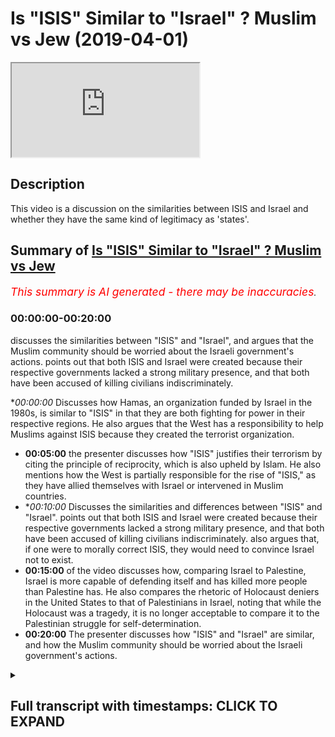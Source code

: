 # Is "ISIS" Similar to "Israel" ? Muslim vs Jew (2019-04-01)

<iframe loading='lazy' allow='autoplay' src='https://www.youtube.com/embed/0vS-UiPFD7Q'></iframe>

## Description

This video is a discussion on the similarities between ISIS and Israel and whether they have the same kind of legitimacy as 'states'.

## Summary of [Is "ISIS" Similar to "Israel" ? Muslim vs Jew](https://www.youtube.com/watch?v=0vS-UiPFD7Q)


*<span style="color:red; font-size:125%">This summary is AI generated - there may be inaccuracies</span>. [](/)*

### <a onclick="modifyYTiframeseektime('0')">00:00:00-00:20:00</a>

 discusses the similarities between "ISIS" and "Israel", and argues that the Muslim community should be worried about the Israeli government's actions. points out that both ISIS and Israel were created because their respective governments lacked a strong military presence, and that both have been accused of killing civilians indiscriminately.

**<a onclick="modifyYTiframeseektime('0')">00:00:00</a>* Discusses how Hamas, an organization funded by Israel in the 1980s, is similar to "ISIS" in that they are both fighting for power in their respective regions. He also argues that the West has a responsibility to help Muslims against ISIS because they created the terrorist organization.
* **<a onclick="modifyYTiframeseektime('300')">00:05:00</a>**  the presenter discusses how "ISIS" justifies their terrorism by citing the principle of reciprocity, which is also upheld by Islam. He also mentions how the West is partially responsible for the rise of "ISIS," as they have allied themselves with Israel or intervened in Muslim countries.
* **<a onclick="modifyYTiframeseektime('600')">00:10:00</a>* Discusses the similarities and differences between "ISIS" and "Israel". points out that both ISIS and Israel were created because their respective governments lacked a strong military presence, and that both have been accused of killing civilians indiscriminately. also argues that, if one were to morally correct ISIS, they would need to convince Israel not to exist.
* **<a onclick="modifyYTiframeseektime('900')">00:15:00</a>** of the video discusses how, comparing Israel to Palestine, Israel is more capable of defending itself and has killed more people than Palestine has. He also compares the rhetoric of Holocaust deniers in the United States to that of Palestinians in Israel, noting that while the Holocaust was a tragedy, it is no longer acceptable to compare it to the Palestinian struggle for self-determination.
* **<a onclick="modifyYTiframeseektime('1200')">00:20:00</a>** The presenter discusses how "ISIS" and "Israel" are similar, and how the Muslim community should be worried about the Israeli government's actions.

<details><summary><h2>Full transcript with timestamps: CLICK TO EXPAND</h2></summary>

<a onclick="modifyYTiframeseektime('13')">0:00:13</a> the reason why i was saying hamas was  
<a onclick="modifyYTiframeseektime('15')">0:00:15</a> funded by israel in 1980s  
<a onclick="modifyYTiframeseektime('17')">0:00:17</a> yeah the reason why that's an important  
<a onclick="modifyYTiframeseektime('18')">0:00:18</a> consideration is because the the main  
<a onclick="modifyYTiframeseektime('20')">0:00:20</a> threat at that time was the plo the  
<a onclick="modifyYTiframeseektime('22')">0:00:22</a> palestinian liberation organization  
<a onclick="modifyYTiframeseektime('24')">0:00:24</a> organization and the reason why they  
<a onclick="modifyYTiframeseektime('26')">0:00:26</a> were amazing they had the majority of  
<a onclick="modifyYTiframeseektime('28')">0:00:28</a> the  
<a onclick="modifyYTiframeseektime('28')">0:00:28</a> military capabilities and so on yeah and  
<a onclick="modifyYTiframeseektime('30')">0:00:30</a> so what happened was that there was a  
<a onclick="modifyYTiframeseektime('32')">0:00:32</a> conflict in interest or if there was a  
<a onclick="modifyYTiframeseektime('34')">0:00:34</a> structure  
<a onclick="modifyYTiframeseektime('34')">0:00:34</a> actually there was a no sorry there was  
<a onclick="modifyYTiframeseektime('36')">0:00:36</a> a struggle for power there was a  
<a onclick="modifyYTiframeseektime('37')">0:00:37</a> struggle for power  
<a onclick="modifyYTiframeseektime('38')">0:00:38</a> between hamas and it continues until  
<a onclick="modifyYTiframeseektime('40')">0:00:40</a> this day and the plo right  
<a onclick="modifyYTiframeseektime('41')">0:00:41</a> and that struggle for power the israelis  
<a onclick="modifyYTiframeseektime('44')">0:00:44</a> saw  
<a onclick="modifyYTiframeseektime('45')">0:00:45</a> an opening and they said you know divide  
<a onclick="modifyYTiframeseektime('47')">0:00:47</a> and conquer  
<a onclick="modifyYTiframeseektime('48')">0:00:48</a> if we fund the hamas and we militarize  
<a onclick="modifyYTiframeseektime('51')">0:00:51</a> them then they'll fight each other we  
<a onclick="modifyYTiframeseektime('52')">0:00:52</a> don't have to fight them that could be  
<a onclick="modifyYTiframeseektime('53')">0:00:53</a> yes yeah so it happens so i can't  
<a onclick="modifyYTiframeseektime('55')">0:00:55</a> justify so where  
<a onclick="modifyYTiframeseektime('56')">0:00:56</a> so this the reason why i'm telling you  
<a onclick="modifyYTiframeseektime('59')">0:00:59</a> this  
<a onclick="modifyYTiframeseektime('59')">0:00:59</a> is it's all about narrative creation  
<a onclick="modifyYTiframeseektime('61')">0:01:01</a> knowledge production the reason why  
<a onclick="modifyYTiframeseektime('63')">0:01:03</a> is because the idea of a terrorist if  
<a onclick="modifyYTiframeseektime('65')">0:01:05</a> you look at the  
<a onclick="modifyYTiframeseektime('66')">0:01:06</a> uh if you look at the forties fifty  
<a onclick="modifyYTiframeseektime('68')">0:01:08</a> sixties seventeen eighteen nineteen  
<a onclick="modifyYTiframeseektime('69')">0:01:09</a> twenty  
<a onclick="modifyYTiframeseektime('70')">0:01:10</a> two thousand so on you'll find that it  
<a onclick="modifyYTiframeseektime('72')">0:01:12</a> was more to do with arab nationality  
<a onclick="modifyYTiframeseektime('74')">0:01:14</a> in the 40s 50s and 60s all right it was  
<a onclick="modifyYTiframeseektime('77')">0:01:17</a> about  
<a onclick="modifyYTiframeseektime('78')">0:01:18</a> arab nationalism versus zionism that was  
<a onclick="modifyYTiframeseektime('80')">0:01:20</a> the struggle all right okay  
<a onclick="modifyYTiframeseektime('82')">0:01:22</a> religion played a secondary you could  
<a onclick="modifyYTiframeseektime('84')">0:01:24</a> even say a tertiary  
<a onclick="modifyYTiframeseektime('86')">0:01:26</a> kind of it was a tertiary consideration  
<a onclick="modifyYTiframeseektime('87')">0:01:27</a> at that point in terms of  
<a onclick="modifyYTiframeseektime('89')">0:01:29</a> the politics the propaganda of both the  
<a onclick="modifyYTiframeseektime('91')">0:01:31</a> arab governments not just in palestine  
<a onclick="modifyYTiframeseektime('93')">0:01:33</a> but around it like in egypt  
<a onclick="modifyYTiframeseektime('94')">0:01:34</a> and syria look the the muslim  
<a onclick="modifyYTiframeseektime('98')">0:01:38</a> the palestinians walking around  
<a onclick="modifyYTiframeseektime('102')">0:01:42</a> in the country can't just finish  
<a onclick="modifyYTiframeseektime('105')">0:01:45</a> my point the same actions were being  
<a onclick="modifyYTiframeseektime('107')">0:01:47</a> done okay all of this time  
<a onclick="modifyYTiframeseektime('109')">0:01:49</a> you've got the same problem with america  
<a onclick="modifyYTiframeseektime('110')">0:01:50</a> funding moody and all these things are  
<a onclick="modifyYTiframeseektime('111')">0:01:51</a> you with me  
<a onclick="modifyYTiframeseektime('112')">0:01:52</a> the reason why i mentioned this is  
<a onclick="modifyYTiframeseektime('113')">0:01:53</a> because the same actions are being done  
<a onclick="modifyYTiframeseektime('116')">0:01:56</a> but the explanatory force has changed  
<a onclick="modifyYTiframeseektime('118')">0:01:58</a> the reason why  
<a onclick="modifyYTiframeseektime('120')">0:02:00</a> these things are happening in the 60s  
<a onclick="modifyYTiframeseektime('122')">0:02:02</a> and 70s according to  
<a onclick="modifyYTiframeseektime('124')">0:02:04</a> if you look at just for example the  
<a onclick="modifyYTiframeseektime('125')">0:02:05</a> propaganda in newspaper materials  
<a onclick="modifyYTiframeseektime('128')">0:02:08</a> is completely different to how it was in  
<a onclick="modifyYTiframeseektime('130')">0:02:10</a> 90 in the 90s 2000s  
<a onclick="modifyYTiframeseektime('132')">0:02:12</a> it shifted from a nationalistic agenda  
<a onclick="modifyYTiframeseektime('134')">0:02:14</a> to a narrative about religion  
<a onclick="modifyYTiframeseektime('136')">0:02:16</a> and that was cause that coincided by the  
<a onclick="modifyYTiframeseektime('138')">0:02:18</a> way you have to know this  
<a onclick="modifyYTiframeseektime('139')">0:02:19</a> with the ending of the cold war which  
<a onclick="modifyYTiframeseektime('141')">0:02:21</a> happened in 89  
<a onclick="modifyYTiframeseektime('143')">0:02:23</a> and the final soldiers left in 91 that  
<a onclick="modifyYTiframeseektime('145')">0:02:25</a> happened a good 27 28 years ago  
<a onclick="modifyYTiframeseektime('148')">0:02:28</a> so obviously america needed a new enemy  
<a onclick="modifyYTiframeseektime('151')">0:02:31</a> israel  
<a onclick="modifyYTiframeseektime('151')">0:02:31</a> needed to kind of come with america and  
<a onclick="modifyYTiframeseektime('154')">0:02:34</a> they came together  
<a onclick="modifyYTiframeseektime('155')">0:02:35</a> the elites of those countries almost in  
<a onclick="modifyYTiframeseektime('158')">0:02:38</a> tacit collusionary format  
<a onclick="modifyYTiframeseektime('159')">0:02:39</a> to create a new narrative of the muslim  
<a onclick="modifyYTiframeseektime('161')">0:02:41</a> terrorist threat  
<a onclick="modifyYTiframeseektime('163')">0:02:43</a> that happened it was in the interest of  
<a onclick="modifyYTiframeseektime('165')">0:02:45</a> the israeli it was in the is  
<a onclick="modifyYTiframeseektime('166')">0:02:46</a> it was in the interest of an opinion  
<a onclick="modifyYTiframeseektime('168')">0:02:48</a> listen  
<a onclick="modifyYTiframeseektime('183')">0:03:03</a> sorry you're still not thinking as broad  
<a onclick="modifyYTiframeseektime('185')">0:03:05</a> as i want you to think  
<a onclick="modifyYTiframeseektime('186')">0:03:06</a> what i'm saying to you 1979  
<a onclick="modifyYTiframeseektime('190')">0:03:10</a> which is a fact you can find i have the  
<a onclick="modifyYTiframeseektime('192')">0:03:12</a> newspaper clipping  
<a onclick="modifyYTiframeseektime('196')">0:03:16</a> or killing millions yes the fact that's  
<a onclick="modifyYTiframeseektime('198')">0:03:18</a> factual millions of being facts muslims  
<a onclick="modifyYTiframeseektime('200')">0:03:20</a> don't believe  
<a onclick="modifyYTiframeseektime('200')">0:03:20</a> not millions but hundreds of thousands  
<a onclick="modifyYTiframeseektime('204')">0:03:24</a> not even a hundred tens of thousands  
<a onclick="modifyYTiframeseektime('205')">0:03:25</a> thousands i wouldn't even say okay this  
<a onclick="modifyYTiframeseektime('208')">0:03:28</a> is  
<a onclick="modifyYTiframeseektime('208')">0:03:28</a> this is that's not available it's in  
<a onclick="modifyYTiframeseektime('210')">0:03:30</a> iraq syria we're talking about all  
<a onclick="modifyYTiframeseektime('211')">0:03:31</a> different  
<a onclick="modifyYTiframeseektime('212')">0:03:32</a> muslims but even then are being killed  
<a onclick="modifyYTiframeseektime('214')">0:03:34</a> fine so  
<a onclick="modifyYTiframeseektime('215')">0:03:35</a> i agree with you so okay that's what's  
<a onclick="modifyYTiframeseektime('217')">0:03:37</a> up it says what this terrorist and  
<a onclick="modifyYTiframeseektime('218')">0:03:38</a> a lot of that's going through the holy  
<a onclick="modifyYTiframeseektime('219')">0:03:39</a> wars and then and what isis are  
<a onclick="modifyYTiframeseektime('221')">0:03:41</a> proclaiming holy  
<a onclick="modifyYTiframeseektime('222')">0:03:42</a> what's that got to do with the west well  
<a onclick="modifyYTiframeseektime('223')">0:03:43</a> i would say to you you're telling me not  
<a onclick="modifyYTiframeseektime('225')">0:03:45</a> about even  
<a onclick="modifyYTiframeseektime('226')">0:03:46</a> isis so to muslims because nobody could  
<a onclick="modifyYTiframeseektime('227')">0:03:47</a> be terrorists well it's got everything  
<a onclick="modifyYTiframeseektime('229')">0:03:49</a> to do  
<a onclick="modifyYTiframeseektime('229')">0:03:49</a> it's everything to do with the west  
<a onclick="modifyYTiframeseektime('230')">0:03:50</a> because they left the power vacuum  
<a onclick="modifyYTiframeseektime('232')">0:03:52</a> 2003 well let me know look at 911  
<a onclick="modifyYTiframeseektime('240')">0:04:00</a> i have a good discussion here okay and  
<a onclick="modifyYTiframeseektime('242')">0:04:02</a> you're just getting over excited  
<a onclick="modifyYTiframeseektime('243')">0:04:03</a> look i'm saying to you i'm telling you  
<a onclick="modifyYTiframeseektime('245')">0:04:05</a> i'm you know i think  
<a onclick="modifyYTiframeseektime('246')">0:04:06</a> well let me let me let you know can i  
<a onclick="modifyYTiframeseektime('248')">0:04:08</a> ask you a question  
<a onclick="modifyYTiframeseektime('250')">0:04:10</a> two planes went into the twin towers yes  
<a onclick="modifyYTiframeseektime('251')">0:04:11</a> yes 911 2  
<a onclick="modifyYTiframeseektime('253')">0:04:13</a> and something people so okay we're back  
<a onclick="modifyYTiframeseektime('255')">0:04:15</a> this guy burnt alive and fell to the  
<a onclick="modifyYTiframeseektime('257')">0:04:17</a> death  
<a onclick="modifyYTiframeseektime('257')">0:04:17</a> right why i could do the west  
<a onclick="modifyYTiframeseektime('259')">0:04:19</a> prototyping muslims well it's got  
<a onclick="modifyYTiframeseektime('260')">0:04:20</a> everything to do with the west if you  
<a onclick="modifyYTiframeseektime('261')">0:04:21</a> look at  
<a onclick="modifyYTiframeseektime('262')">0:04:22</a> if if we bet if we look if we if we look  
<a onclick="modifyYTiframeseektime('264')">0:04:24</a> at the exp  
<a onclick="modifyYTiframeseektime('265')">0:04:25</a> they just add bellum and they just  
<a onclick="modifyYTiframeseektime('267')">0:04:27</a> earned bellow  
<a onclick="modifyYTiframeseektime('268')">0:04:28</a> the justification for war that osama bin  
<a onclick="modifyYTiframeseektime('271')">0:04:31</a> laden supposedly wrote we don't know to  
<a onclick="modifyYTiframeseektime('273')">0:04:33</a> what extent this is  
<a onclick="modifyYTiframeseektime('274')">0:04:34</a> true he wrote this there was a fatwa he  
<a onclick="modifyYTiframeseektime('276')">0:04:36</a> wrote in 1998  
<a onclick="modifyYTiframeseektime('277')">0:04:37</a> and that's what he wrote in 2002 and  
<a onclick="modifyYTiframeseektime('280')">0:04:40</a> then  
<a onclick="modifyYTiframeseektime('288')">0:04:48</a> isaac now you're playing games now you  
<a onclick="modifyYTiframeseektime('289')">0:04:49</a> don't understand now there's a language  
<a onclick="modifyYTiframeseektime('291')">0:04:51</a> barrier  
<a onclick="modifyYTiframeseektime('291')">0:04:51</a> i'm sorry i really don't understand no  
<a onclick="modifyYTiframeseektime('293')">0:04:53</a> well let me explain to you yeah  
<a onclick="modifyYTiframeseektime('294')">0:04:54</a> if you look at his fatwas and his modes  
<a onclick="modifyYTiframeseektime('297')">0:04:57</a> of justification  
<a onclick="modifyYTiframeseektime('298')">0:04:58</a> generally against the west could you  
<a onclick="modifyYTiframeseektime('299')">0:04:59</a> explain can you just give me a giveaway  
<a onclick="modifyYTiframeseektime('301')">0:05:01</a> sorry sorry this is knowledge  
<a onclick="modifyYTiframeseektime('303')">0:05:03</a> information you don't know all right  
<a onclick="modifyYTiframeseektime('304')">0:05:04</a> so you ask me a question i'm giving you  
<a onclick="modifyYTiframeseektime('306')">0:05:06</a> the answer with with data and figures  
<a onclick="modifyYTiframeseektime('308')">0:05:08</a> i'm sorry you should yeah  
<a onclick="modifyYTiframeseektime('313')">0:05:13</a> yes before him and after him how they  
<a onclick="modifyYTiframeseektime('316')">0:05:16</a> justify  
<a onclick="modifyYTiframeseektime('317')">0:05:17</a> the cancelling out of non-combatant  
<a onclick="modifyYTiframeseektime('320')">0:05:20</a> immunity  
<a onclick="modifyYTiframeseektime('321')">0:05:21</a> yes which is the principle that  
<a onclick="modifyYTiframeseektime('322')">0:05:22</a> islamically is upheld even by them by  
<a onclick="modifyYTiframeseektime('324')">0:05:24</a> the way  
<a onclick="modifyYTiframeseektime('325')">0:05:25</a> even by them is upheld the reason how  
<a onclick="modifyYTiframeseektime('328')">0:05:28</a> they cancel that  
<a onclick="modifyYTiframeseektime('329')">0:05:29</a> that principle out of non-combatant  
<a onclick="modifyYTiframeseektime('331')">0:05:31</a> immunity is what they say is  
<a onclick="modifyYTiframeseektime('333')">0:05:33</a> the principle of reciprocity they say  
<a onclick="modifyYTiframeseektime('335')">0:05:35</a> that they're killing our listen  
<a onclick="modifyYTiframeseektime('337')">0:05:37</a> they say osama bin laden said and his  
<a onclick="modifyYTiframeseektime('339')">0:05:39</a> fats were 98. why  
<a onclick="modifyYTiframeseektime('341')">0:05:41</a> why are we killing you because you're  
<a onclick="modifyYTiframeseektime('342')">0:05:42</a> killing us he said in his photo in 2002  
<a onclick="modifyYTiframeseektime('344')">0:05:44</a> the same thing  
<a onclick="modifyYTiframeseektime('346')">0:05:46</a> in other words the reasons why isis can  
<a onclick="modifyYTiframeseektime('349')">0:05:49</a> even exist  
<a onclick="modifyYTiframeseektime('350')">0:05:50</a> is because they justify their acts and  
<a onclick="modifyYTiframeseektime('353')">0:05:53</a> their  
<a onclick="modifyYTiframeseektime('354')">0:05:54</a> terrorism yes through the actions  
<a onclick="modifyYTiframeseektime('357')">0:05:57</a> of the western world according to them  
<a onclick="modifyYTiframeseektime('360')">0:06:00</a> okay according to them that  
<a onclick="modifyYTiframeseektime('362')">0:06:02</a> justifies a person's actions  
<a onclick="modifyYTiframeseektime('378')">0:06:18</a> let's be clear we totally agree on that  
<a onclick="modifyYTiframeseektime('380')">0:06:20</a> point but what i'm saying is if what is  
<a onclick="modifyYTiframeseektime('382')">0:06:22</a> the west  
<a onclick="modifyYTiframeseektime('382')">0:06:22</a> what to do with it according to their  
<a onclick="modifyYTiframeseektime('384')">0:06:24</a> justification methods  
<a onclick="modifyYTiframeseektime('386')">0:06:26</a> they say the west because they they've  
<a onclick="modifyYTiframeseektime('389')">0:06:29</a> come into the us and  
<a onclick="modifyYTiframeseektime('390')">0:06:30</a> the saudi arabia the military they've  
<a onclick="modifyYTiframeseektime('392')">0:06:32</a> come in as military based in saudi  
<a onclick="modifyYTiframeseektime('393')">0:06:33</a> arabia  
<a onclick="modifyYTiframeseektime('394')">0:06:34</a> because of the israel they continually  
<a onclick="modifyYTiframeseektime('397')">0:06:37</a> reference  
<a onclick="modifyYTiframeseektime('398')">0:06:38</a> israel palestine bosnia and chechnya  
<a onclick="modifyYTiframeseektime('401')">0:06:41</a> they are talking about either the west's  
<a onclick="modifyYTiframeseektime('404')">0:06:44</a> um allying with israel or  
<a onclick="modifyYTiframeseektime('408')">0:06:48</a> direct intervention of muslim lands or  
<a onclick="modifyYTiframeseektime('410')">0:06:50</a> acquiescence of muslim  
<a onclick="modifyYTiframeseektime('412')">0:06:52</a> death that is how they've been able to  
<a onclick="modifyYTiframeseektime('415')">0:06:55</a> justify it  
<a onclick="modifyYTiframeseektime('416')">0:06:56</a> in the same way as the christ church  
<a onclick="modifyYTiframeseektime('418')">0:06:58</a> killer was able to justify his murder  
<a onclick="modifyYTiframeseektime('420')">0:07:00</a> in the same way by the way begin  
<a onclick="modifyYTiframeseektime('423')">0:07:03</a> the president of israel hold on excuse  
<a onclick="modifyYTiframeseektime('425')">0:07:05</a> me the president of  
<a onclick="modifyYTiframeseektime('427')">0:07:07</a> the president of israel in his book the  
<a onclick="modifyYTiframeseektime('429')">0:07:09</a> revolt which he wrote which you can read  
<a onclick="modifyYTiframeseektime('431')">0:07:11</a> is a book a primary source material he  
<a onclick="modifyYTiframeseektime('433')">0:07:13</a> says in the beginning of the book  
<a onclick="modifyYTiframeseektime('435')">0:07:15</a> we hate those arabs and he tells  
<a onclick="modifyYTiframeseektime('439')">0:07:19</a> us he tells the people how he went into  
<a onclick="modifyYTiframeseektime('441')">0:07:21</a> villages and killed all the arabs  
<a onclick="modifyYTiframeseektime('442')">0:07:22</a> he justifies his i never justified what  
<a onclick="modifyYTiframeseektime('446')">0:07:26</a> i did did i say that you did it bring  
<a onclick="modifyYTiframeseektime('448')">0:07:28</a> this to me i'm saying that they're  
<a onclick="modifyYTiframeseektime('450')">0:07:30</a> they're just a bellow and just just a  
<a onclick="modifyYTiframeseektime('453')">0:07:33</a> bellow  
<a onclick="modifyYTiframeseektime('454')">0:07:34</a> their modes of justification is  
<a onclick="modifyYTiframeseektime('457')">0:07:37</a> actually the same throughout that the  
<a onclick="modifyYTiframeseektime('461')">0:07:41</a> the jews have the  
<a onclick="modifyYTiframeseektime('462')">0:07:42</a> the jewish terrorists have the same way  
<a onclick="modifyYTiframeseektime('464')">0:07:44</a> the christchurch killer has the same way  
<a onclick="modifyYTiframeseektime('466')">0:07:46</a> and and so does the muslim terrorists  
<a onclick="modifyYTiframeseektime('467')">0:07:47</a> say it's the principle of reciprocity  
<a onclick="modifyYTiframeseektime('469')">0:07:49</a> you're doing it to us  
<a onclick="modifyYTiframeseektime('470')">0:07:50</a> we're doing it to you so from that  
<a onclick="modifyYTiframeseektime('472')">0:07:52</a> perspective they can cancel out  
<a onclick="modifyYTiframeseektime('474')">0:07:54</a> non-combatant immunity  
<a onclick="modifyYTiframeseektime('476')">0:07:56</a> and there can be terrorism so are you in  
<a onclick="modifyYTiframeseektime('478')">0:07:58</a> other words saying that the west is just  
<a onclick="modifyYTiframeseektime('479')">0:07:59</a> as responsible and just as as  
<a onclick="modifyYTiframeseektime('481')">0:08:01</a> no i'm not saying that that's not true  
<a onclick="modifyYTiframeseektime('483')">0:08:03</a> i'm saying that  
<a onclick="modifyYTiframeseektime('484')">0:08:04</a> everyone every terrorist i'm saying  
<a onclick="modifyYTiframeseektime('486')">0:08:06</a> every terrorist every single terrorist  
<a onclick="modifyYTiframeseektime('488')">0:08:08</a> every extremist  
<a onclick="modifyYTiframeseektime('490')">0:08:10</a> every monstrous person that cancels out  
<a onclick="modifyYTiframeseektime('493')">0:08:13</a> this principle of non-combatant immunity  
<a onclick="modifyYTiframeseektime('495')">0:08:15</a> must first go through a justification  
<a onclick="modifyYTiframeseektime('497')">0:08:17</a> program in their mind  
<a onclick="modifyYTiframeseektime('498')">0:08:18</a> and that justification program has to  
<a onclick="modifyYTiframeseektime('501')">0:08:21</a> start with a perpetual conflict  
<a onclick="modifyYTiframeseektime('503')">0:08:23</a> which they propose for themselves we've  
<a onclick="modifyYTiframeseektime('505')">0:08:25</a> been driven out of our land  
<a onclick="modifyYTiframeseektime('507')">0:08:27</a> we've been killed with this with that  
<a onclick="modifyYTiframeseektime('509')">0:08:29</a> and then killing children becomes  
<a onclick="modifyYTiframeseektime('510')">0:08:30</a> legitimate  
<a onclick="modifyYTiframeseektime('511')">0:08:31</a> it's legitimate for isis it's legitimate  
<a onclick="modifyYTiframeseektime('513')">0:08:33</a> for the christchurch killer  
<a onclick="modifyYTiframeseektime('515')">0:08:35</a> for the israeli state my point is that  
<a onclick="modifyYTiframeseektime('517')">0:08:37</a> you can't see  
<a onclick="modifyYTiframeseektime('518')">0:08:38</a> that the israeli government is isis and  
<a onclick="modifyYTiframeseektime('521')">0:08:41</a> isis is the israeli government  
<a onclick="modifyYTiframeseektime('522')">0:08:42</a> there is no difficulty there is no  
<a onclick="modifyYTiframeseektime('524')">0:08:44</a> difference the only difference is  
<a onclick="modifyYTiframeseektime('526')">0:08:46</a> the israeli government where's the  
<a onclick="modifyYTiframeseektime('527')">0:08:47</a> island necessarily uh  
<a onclick="modifyYTiframeseektime('530')">0:08:50</a> i would say i was saying no problem the  
<a onclick="modifyYTiframeseektime('532')">0:08:52</a> israeli government  
<a onclick="modifyYTiframeseektime('546')">0:09:06</a> that's what isis says that's what let me  
<a onclick="modifyYTiframeseektime('547')">0:09:07</a> know that's what isis says do you know  
<a onclick="modifyYTiframeseektime('549')">0:09:09</a> that's why isis says look at their books  
<a onclick="modifyYTiframeseektime('551')">0:09:11</a> look at look at the look at their  
<a onclick="modifyYTiframeseektime('552')">0:09:12</a> magazines have you read what they said  
<a onclick="modifyYTiframeseektime('554')">0:09:14</a> well that's right anyone that doesn't  
<a onclick="modifyYTiframeseektime('555')">0:09:15</a> convert islam gets butchered they start  
<a onclick="modifyYTiframeseektime('556')">0:09:16</a> no that's not they don't quote about  
<a onclick="modifyYTiframeseektime('557')">0:09:17</a> that they don't say that i say that's  
<a onclick="modifyYTiframeseektime('559')">0:09:19</a> what they do  
<a onclick="modifyYTiframeseektime('560')">0:09:20</a> okay isis i'm telling you i've read what  
<a onclick="modifyYTiframeseektime('564')">0:09:24</a> i've read  
<a onclick="modifyYTiframeseektime('564')">0:09:24</a> i don't care what they say i know they  
<a onclick="modifyYTiframeseektime('566')">0:09:26</a> go to everything well well  
<a onclick="modifyYTiframeseektime('568')">0:09:28</a> i can say the same thing about israelis  
<a onclick="modifyYTiframeseektime('571')">0:09:31</a> and killing men  
<a onclick="modifyYTiframeseektime('573')">0:09:33</a> look if that's what i thought it's not  
<a onclick="modifyYTiframeseektime('574')">0:09:34</a> about due date conversion it's about  
<a onclick="modifyYTiframeseektime('576')">0:09:36</a> a genocide it's about getting the people  
<a onclick="modifyYTiframeseektime('578')">0:09:38</a> those arabs out and keeping those  
<a onclick="modifyYTiframeseektime('580')">0:09:40</a> what doesn't mean you're getting those  
<a onclick="modifyYTiframeseektime('580')">0:09:40</a> arrows out but i'm telling you i'm not  
<a onclick="modifyYTiframeseektime('582')">0:09:42</a> necessarily going to be designers i'm  
<a onclick="modifyYTiframeseektime('583')">0:09:43</a> saying as of now that's what's happened  
<a onclick="modifyYTiframeseektime('585')">0:09:45</a> isn't it there is an argument  
<a onclick="modifyYTiframeseektime('586')">0:09:46</a> to do with what is up to they are very  
<a onclick="modifyYTiframeseektime('590')">0:09:50</a> they're living a life i suspect in the  
<a onclick="modifyYTiframeseektime('592')">0:09:52</a> u.s by the way  
<a onclick="modifyYTiframeseektime('593')">0:09:53</a> if they don't do you do you say that  
<a onclick="modifyYTiframeseektime('594')">0:09:54</a> isis is a legitimate state  
<a onclick="modifyYTiframeseektime('596')">0:09:56</a> no okay why not yeah who doesn't think  
<a onclick="modifyYTiframeseektime('599')">0:09:59</a> they are  
<a onclick="modifyYTiframeseektime('599')">0:09:59</a> they're not they're not a legitimate  
<a onclick="modifyYTiframeseektime('601')">0:10:01</a> state because it didn't have on anything  
<a onclick="modifyYTiframeseektime('602')">0:10:02</a> no no you you were saying  
<a onclick="modifyYTiframeseektime('605')">0:10:05</a> israel conquered yes that your  
<a onclick="modifyYTiframeseektime('608')">0:10:08</a> justification for their existence is  
<a onclick="modifyYTiframeseektime('609')">0:10:09</a> conquest  
<a onclick="modifyYTiframeseektime('610')">0:10:10</a> isis conquered their lands you can make  
<a onclick="modifyYTiframeseektime('612')">0:10:12</a> the same justification no  
<a onclick="modifyYTiframeseektime('614')">0:10:14</a> i never said that was a justification  
<a onclick="modifyYTiframeseektime('617')">0:10:17</a> that that the british government if  
<a onclick="modifyYTiframeseektime('618')">0:10:18</a> there is one the british government gave  
<a onclick="modifyYTiframeseektime('620')">0:10:20</a> up  
<a onclick="modifyYTiframeseektime('620')">0:10:20</a> so what's the difference between isis  
<a onclick="modifyYTiframeseektime('625')">0:10:25</a> let's be honest let's be honest you said  
<a onclick="modifyYTiframeseektime('627')">0:10:27</a> the blanket statement yeah  
<a onclick="modifyYTiframeseektime('628')">0:10:28</a> expected me to vibrate that the israeli  
<a onclick="modifyYTiframeseektime('630')">0:10:30</a> government is isis now i completely do  
<a onclick="modifyYTiframeseektime('632')">0:10:32</a> well they have the same justification  
<a onclick="modifyYTiframeseektime('635')">0:10:35</a> it's really do not have agendas to kill  
<a onclick="modifyYTiframeseektime('637')">0:10:37</a> people yes they don't no they don't  
<a onclick="modifyYTiframeseektime('639')">0:10:39</a> they're suspension  
<a onclick="modifyYTiframeseektime('641')">0:10:41</a> listen all these attacks but have you  
<a onclick="modifyYTiframeseektime('643')">0:10:43</a> read it though  
<a onclick="modifyYTiframeseektime('644')">0:10:44</a> no i'm  
<a onclick="modifyYTiframeseektime('649')">0:10:49</a> have you ever been to israel or do you  
<a onclick="modifyYTiframeseektime('650')">0:10:50</a> think i'm allowed in the country like  
<a onclick="modifyYTiframeseektime('651')">0:10:51</a> that  
<a onclick="modifyYTiframeseektime('652')">0:10:52</a> i just met i came back no matter what  
<a onclick="modifyYTiframeseektime('654')">0:10:54</a> i'm not allowed they kicked us back out  
<a onclick="modifyYTiframeseektime('656')">0:10:56</a> man you trust me  
<a onclick="modifyYTiframeseektime('657')">0:10:57</a> trust you i came back just to release a  
<a onclick="modifyYTiframeseektime('659')">0:10:59</a> jet flight from tel aviv to stanster  
<a onclick="modifyYTiframeseektime('662')">0:11:02</a> trust me i can tell you those two people  
<a onclick="modifyYTiframeseektime('665')">0:11:05</a> having a nice conversation  
<a onclick="modifyYTiframeseektime('666')">0:11:06</a> with 10 muslims i know the muslims go  
<a onclick="modifyYTiframeseektime('668')">0:11:08</a> there but not every muslim if you're  
<a onclick="modifyYTiframeseektime('669')">0:11:09</a> affiliated to a charity  
<a onclick="modifyYTiframeseektime('671')">0:11:11</a> that boycotts israel they don't let you  
<a onclick="modifyYTiframeseektime('672')">0:11:12</a> in no one frequency is not allowed  
<a onclick="modifyYTiframeseektime('674')">0:11:14</a> why not because you're a threat to the  
<a onclick="modifyYTiframeseektime('676')">0:11:16</a> country what if i boycott the they don't  
<a onclick="modifyYTiframeseektime('678')">0:11:18</a> either  
<a onclick="modifyYTiframeseektime('678')">0:11:18</a> don't eat the decision  
<a onclick="modifyYTiframeseektime('681')">0:11:21</a> i'm not going to kill you i'm just i'm  
<a onclick="modifyYTiframeseektime('682')">0:11:22</a> saying that you do that you don't have  
<a onclick="modifyYTiframeseektime('684')">0:11:24</a> marriage you pull on the flag in america  
<a onclick="modifyYTiframeseektime('685')">0:11:25</a> they put you in prison why just because  
<a onclick="modifyYTiframeseektime('686')">0:11:26</a> i've just  
<a onclick="modifyYTiframeseektime('687')">0:11:27</a> that's what happens people sorry you put  
<a onclick="modifyYTiframeseektime('689')">0:11:29</a> an american flag not in this country my  
<a onclick="modifyYTiframeseektime('690')">0:11:30</a> friend you can put any  
<a onclick="modifyYTiframeseektime('692')">0:11:32</a> american flag you want here i know you  
<a onclick="modifyYTiframeseektime('693')">0:11:33</a> can't but you burn an american flag in  
<a onclick="modifyYTiframeseektime('694')">0:11:34</a> america  
<a onclick="modifyYTiframeseektime('695')">0:11:35</a> like you said yeah the point i'll make  
<a onclick="modifyYTiframeseektime('698')">0:11:38</a> it to you is this  
<a onclick="modifyYTiframeseektime('699')">0:11:39</a> that if you're what i'm making to you is  
<a onclick="modifyYTiframeseektime('714')">0:11:54</a> right  
<a onclick="modifyYTiframeseektime('743')">0:12:23</a> afraid all these people okay he sat down  
<a onclick="modifyYTiframeseektime('745')">0:12:25</a> with him so the problem is  
<a onclick="modifyYTiframeseektime('747')">0:12:27</a> as of now what did you call it uh osama  
<a onclick="modifyYTiframeseektime('749')">0:12:29</a> bin laden sat down who's with the scia  
<a onclick="modifyYTiframeseektime('751')">0:12:31</a> did he yes in 1979 they were friends  
<a onclick="modifyYTiframeseektime('754')">0:12:34</a> they were good friends of each other  
<a onclick="modifyYTiframeseektime('756')">0:12:36</a> does that mean anything to me what is  
<a onclick="modifyYTiframeseektime('758')">0:12:38</a> that or how's that evidence he i'm  
<a onclick="modifyYTiframeseektime('760')">0:12:40</a> asking  
<a onclick="modifyYTiframeseektime('760')">0:12:40</a> in fact no you know the time you're not  
<a onclick="modifyYTiframeseektime('762')">0:12:42</a> justified the times have a picture of  
<a onclick="modifyYTiframeseektime('764')">0:12:44</a> the calling over heroes all you're doing  
<a onclick="modifyYTiframeseektime('765')">0:12:45</a> is calling israel says i'm asking you  
<a onclick="modifyYTiframeseektime('768')">0:12:48</a> what i'm doing all these reasons i'm  
<a onclick="modifyYTiframeseektime('769')">0:12:49</a> saying that you said i'm asking a basic  
<a onclick="modifyYTiframeseektime('771')">0:12:51</a> question what  
<a onclick="modifyYTiframeseektime('772')">0:12:52</a> do you want six million israeli let's  
<a onclick="modifyYTiframeseektime('774')">0:12:54</a> see let's say you morally correct that  
<a onclick="modifyYTiframeseektime('775')">0:12:55</a> they shouldn't be in the country yes the  
<a onclick="modifyYTiframeseektime('777')">0:12:57</a> problem is what do you want six million  
<a onclick="modifyYTiframeseektime('778')">0:12:58</a> israelis to do now  
<a onclick="modifyYTiframeseektime('779')">0:12:59</a> i think that this is an audition is  
<a onclick="modifyYTiframeseektime('780')">0:13:00</a> calling them assets  
<a onclick="modifyYTiframeseektime('782')">0:13:02</a> they kill people what are you doing is  
<a onclick="modifyYTiframeseektime('784')">0:13:04</a> saying that they have agendas to get rid  
<a onclick="modifyYTiframeseektime('785')">0:13:05</a> of the muslims  
<a onclick="modifyYTiframeseektime('786')">0:13:06</a> i'm telling you now there's a a major  
<a onclick="modifyYTiframeseektime('789')">0:13:09</a> conflict  
<a onclick="modifyYTiframeseektime('790')">0:13:10</a> and it's about it are you asking me a  
<a onclick="modifyYTiframeseektime('792')">0:13:12</a> question you've asked no let me just  
<a onclick="modifyYTiframeseektime('793')">0:13:13</a> finish yeah i'm just finished  
<a onclick="modifyYTiframeseektime('796')">0:13:16</a> i'm not i'm just i'm very calm okay yeah  
<a onclick="modifyYTiframeseektime('800')">0:13:20</a> just give it two minutes  
<a onclick="modifyYTiframeseektime('801')">0:13:21</a> all right yeah that's right yeah yeah  
<a onclick="modifyYTiframeseektime('803')">0:13:23</a> i'm saying people are killing each other  
<a onclick="modifyYTiframeseektime('805')">0:13:25</a> yep  
<a onclick="modifyYTiframeseektime('805')">0:13:25</a> and we know for a fact there are  
<a onclick="modifyYTiframeseektime('807')">0:13:27</a> palestinians who want to kill israelis  
<a onclick="modifyYTiframeseektime('809')">0:13:29</a> have a chance to kill all israelis  
<a onclick="modifyYTiframeseektime('810')">0:13:30</a> okay you know that's that's a fact it's  
<a onclick="modifyYTiframeseektime('812')">0:13:32</a> a given i'm telling you now i'm i had  
<a onclick="modifyYTiframeseektime('814')">0:13:34</a> friends no problem juicing people  
<a onclick="modifyYTiframeseektime('817')">0:13:37</a> you read the israeli newspapers there's  
<a onclick="modifyYTiframeseektime('819')">0:13:39</a> terrorist attacks every couple of years  
<a onclick="modifyYTiframeseektime('820')">0:13:40</a> okay go ahead keep going  
<a onclick="modifyYTiframeseektime('822')">0:13:42</a> well as of now by the way it's not it's  
<a onclick="modifyYTiframeseektime('824')">0:13:44</a> not the case i've looked at the numbers  
<a onclick="modifyYTiframeseektime('826')">0:13:46</a> that's fine  
<a onclick="modifyYTiframeseektime('826')">0:13:46</a> the case i'm telling you facts that i  
<a onclick="modifyYTiframeseektime('828')">0:13:48</a> lived there i've lived i've studied  
<a onclick="modifyYTiframeseektime('829')">0:13:49</a> therefore yeah but  
<a onclick="modifyYTiframeseektime('830')">0:13:50</a> no no no i know you studied there for  
<a onclick="modifyYTiframeseektime('831')">0:13:51</a> the past year that's one year and  
<a onclick="modifyYTiframeseektime('833')">0:13:53</a> seventy years of its history so that's  
<a onclick="modifyYTiframeseektime('834')">0:13:54</a> 170th  
<a onclick="modifyYTiframeseektime('836')">0:13:56</a> well what's happened with anything  
<a onclick="modifyYTiframeseektime('838')">0:13:58</a> that's a lot of no no i'm asking as of  
<a onclick="modifyYTiframeseektime('840')">0:14:00</a> now it's like  
<a onclick="modifyYTiframeseektime('844')">0:14:04</a> so you don't really have the full volume  
<a onclick="modifyYTiframeseektime('845')">0:14:05</a> yeah yeah you hear terrorist attacks  
<a onclick="modifyYTiframeseektime('847')">0:14:07</a> left right and center  
<a onclick="modifyYTiframeseektime('848')">0:14:08</a> are you hearing this you do certainly no  
<a onclick="modifyYTiframeseektime('851')">0:14:11</a> no this is fact  
<a onclick="modifyYTiframeseektime('851')">0:14:11</a> yeah well it's usually there's a bullet  
<a onclick="modifyYTiframeseektime('853')">0:14:13</a> i know i know i know if there's a place  
<a onclick="modifyYTiframeseektime('855')">0:14:15</a> called hanov in jerusalem  
<a onclick="modifyYTiframeseektime('857')">0:14:17</a> where uh two years back five the five um  
<a onclick="modifyYTiframeseektime('860')">0:14:20</a> so what numbers are so look at the  
<a onclick="modifyYTiframeseektime('861')">0:14:21</a> civilian casualties of palestinians  
<a onclick="modifyYTiframeseektime('863')">0:14:23</a> that could also be true no hold on let's  
<a onclick="modifyYTiframeseektime('865')">0:14:25</a> look at that let's look at the last ten  
<a onclick="modifyYTiframeseektime('866')">0:14:26</a> years has ezreal ever  
<a onclick="modifyYTiframeseektime('868')">0:14:28</a> just gone and done airstrikes on gaza  
<a onclick="modifyYTiframeseektime('870')">0:14:30</a> without rockets coming before  
<a onclick="modifyYTiframeseektime('871')">0:14:31</a> never how do you know that of course  
<a onclick="modifyYTiframeseektime('873')">0:14:33</a> this rocket so what about what did you  
<a onclick="modifyYTiframeseektime('875')">0:14:35</a> make  
<a onclick="modifyYTiframeseektime('876')">0:14:36</a> for a reason i said you're now  
<a onclick="modifyYTiframeseektime('877')">0:14:37</a> justifying your candidates my parents  
<a onclick="modifyYTiframeseektime('879')">0:14:39</a> lived there in 1992 so let's let's end  
<a onclick="modifyYTiframeseektime('881')">0:14:41</a> this discussion because  
<a onclick="modifyYTiframeseektime('882')">0:14:42</a> i was going to  
<a onclick="modifyYTiframeseektime('889')">0:14:49</a> well the only thing that's clear to me  
<a onclick="modifyYTiframeseektime('890')">0:14:50</a> yeah is that your failure to recognize  
<a onclick="modifyYTiframeseektime('893')">0:14:53</a> that i know you but you you haven't let  
<a onclick="modifyYTiframeseektime('895')">0:14:55</a> me speak man i've been  
<a onclick="modifyYTiframeseektime('896')">0:14:56</a> speaking for a long time you just said  
<a onclick="modifyYTiframeseektime('898')">0:14:58</a> the blanket let me have i've been  
<a onclick="modifyYTiframeseektime('899')">0:14:59</a> speaking for a long time or has it been  
<a onclick="modifyYTiframeseektime('900')">0:15:00</a> quite even actually  
<a onclick="modifyYTiframeseektime('901')">0:15:01</a> okay it could be even but you don't say  
<a onclick="modifyYTiframeseektime('903')">0:15:03</a> that you said it's been even okay it's  
<a onclick="modifyYTiframeseektime('905')">0:15:05</a> been even  
<a onclick="modifyYTiframeseektime('906')">0:15:06</a> right you're saying that's a little bit  
<a onclick="modifyYTiframeseektime('908')">0:15:08</a> discombobulated right now  
<a onclick="modifyYTiframeseektime('909')">0:15:09</a> it could be because this is the show  
<a onclick="modifyYTiframeseektime('918')">0:15:18</a> so the point is that you said that  
<a onclick="modifyYTiframeseektime('919')">0:15:19</a> israel is a terrorist the israeli  
<a onclick="modifyYTiframeseektime('920')">0:15:20</a> government now is a terrorist  
<a onclick="modifyYTiframeseektime('921')">0:15:21</a> organization  
<a onclick="modifyYTiframeseektime('922')">0:15:22</a> what i'm saying is i will not agree  
<a onclick="modifyYTiframeseektime('924')">0:15:24</a> designers i don't agree  
<a onclick="modifyYTiframeseektime('930')">0:15:30</a> and i have and do you know why i say  
<a onclick="modifyYTiframeseektime('932')">0:15:32</a> that i say that look ergon was actually  
<a onclick="modifyYTiframeseektime('934')">0:15:34</a> you just changed your mind  
<a onclick="modifyYTiframeseektime('938')">0:15:38</a> would you mind no no let me just i was  
<a onclick="modifyYTiframeseektime('939')">0:15:39</a> just finishing do you want to finish off  
<a onclick="modifyYTiframeseektime('940')">0:15:40</a> what you're saying  
<a onclick="modifyYTiframeseektime('941')">0:15:41</a> that's exactly what i'm asking you yeah  
<a onclick="modifyYTiframeseektime('942')">0:15:42</a> yeah so what i'm saying is that as of  
<a onclick="modifyYTiframeseektime('945')">0:15:45</a> now there is definitely a threat to the  
<a onclick="modifyYTiframeseektime('947')">0:15:47</a> security security of six million jews  
<a onclick="modifyYTiframeseektime('949')">0:15:49</a> doing israel six million israelis  
<a onclick="modifyYTiframeseektime('951')">0:15:51</a> okay and there's no threat on the  
<a onclick="modifyYTiframeseektime('952')">0:15:52</a> palestinians there is  
<a onclick="modifyYTiframeseektime('954')">0:15:54</a> so which one is more severe i don't know  
<a onclick="modifyYTiframeseektime('956')">0:15:56</a> i'm asking you don't know okay let's  
<a onclick="modifyYTiframeseektime('957')">0:15:57</a> look at the numbers then  
<a onclick="modifyYTiframeseektime('959')">0:15:59</a> let's look at well look at let's look at  
<a onclick="modifyYTiframeseektime('960')">0:16:00</a> the numbers you have  
<a onclick="modifyYTiframeseektime('962')">0:16:02</a> how many people living in gaza how many  
<a onclick="modifyYTiframeseektime('964')">0:16:04</a> people it's the most densely populated  
<a onclick="modifyYTiframeseektime('966')">0:16:06</a> place in the world  
<a onclick="modifyYTiframeseektime('980')">0:16:20</a> i was going to say to you is simply this  
<a onclick="modifyYTiframeseektime('982')">0:16:22</a> is simply this simply this  
<a onclick="modifyYTiframeseektime('984')">0:16:24</a> if you're being honest with yourself  
<a onclick="modifyYTiframeseektime('986')">0:16:26</a> yeah i'm wanting to be i'm very  
<a onclick="modifyYTiframeseektime('988')">0:16:28</a> open-minded yeah if you're very  
<a onclick="modifyYTiframeseektime('989')">0:16:29</a> open-minded  
<a onclick="modifyYTiframeseektime('989')">0:16:29</a> you know that if you look at the fact  
<a onclick="modifyYTiframeseektime('993')">0:16:33</a> that in 1971 whatever it was  
<a onclick="modifyYTiframeseektime('996')">0:16:36</a> the fact that uh begin was allowed to  
<a onclick="modifyYTiframeseektime('998')">0:16:38</a> become  
<a onclick="modifyYTiframeseektime('999')">0:16:39</a> president of the country yo just not let  
<a onclick="modifyYTiframeseektime('1002')">0:16:42</a> me speak okay  
<a onclick="modifyYTiframeseektime('1003')">0:16:43</a> he was actually one of the people who  
<a onclick="modifyYTiframeseektime('1005')">0:16:45</a> you were talking about  
<a onclick="modifyYTiframeseektime('1006')">0:16:46</a> 911 you were talking about sound biladin  
<a onclick="modifyYTiframeseektime('1008')">0:16:48</a> he was part of an  
<a onclick="modifyYTiframeseektime('1009')">0:16:49</a> operation which went into a hotel yeah  
<a onclick="modifyYTiframeseektime('1012')">0:16:52</a> and killed 91 innocent  
<a onclick="modifyYTiframeseektime('1014')">0:16:54</a> individuals in one of yeah it's very  
<a onclick="modifyYTiframeseektime('1016')">0:16:56</a> wrong but he was your president  
<a onclick="modifyYTiframeseektime('1018')">0:16:58</a> in your country for 10 years or  
<a onclick="modifyYTiframeseektime('1020')">0:17:00</a> something like that yeah and then he and  
<a onclick="modifyYTiframeseektime('1022')">0:17:02</a> after him the same party which was  
<a onclick="modifyYTiframeseektime('1024')">0:17:04</a> actually if you look at his history  
<a onclick="modifyYTiframeseektime('1026')">0:17:06</a> with the the lucid party when all  
<a onclick="modifyYTiframeseektime('1029')">0:17:09</a> yeah whatever in english we say luke's  
<a onclick="modifyYTiframeseektime('1032')">0:17:12</a> party  
<a onclick="modifyYTiframeseektime('1033')">0:17:13</a> ludicrous party yes that party which has  
<a onclick="modifyYTiframeseektime('1036')">0:17:16</a> its  
<a onclick="modifyYTiframeseektime('1037')">0:17:17</a> origins historical origins in a  
<a onclick="modifyYTiframeseektime('1041')">0:17:21</a> terrorist organization which is oregon  
<a onclick="modifyYTiframeseektime('1043')">0:17:23</a> continues to  
<a onclick="modifyYTiframeseektime('1044')">0:17:24</a> perpetrate this terrorist act all the  
<a onclick="modifyYTiframeseektime('1046')">0:17:26</a> way up until this time  
<a onclick="modifyYTiframeseektime('1047')">0:17:27</a> it's done so throughout the uh the the  
<a onclick="modifyYTiframeseektime('1050')">0:17:30</a> intifadas  
<a onclick="modifyYTiframeseektime('1051')">0:17:31</a> and up until this point in time all of  
<a onclick="modifyYTiframeseektime('1054')">0:17:34</a> these uh  
<a onclick="modifyYTiframeseektime('1054')">0:17:34</a> operations that have been done and look  
<a onclick="modifyYTiframeseektime('1056')">0:17:36</a> at the casualties of palestinians  
<a onclick="modifyYTiframeseektime('1059')">0:17:39</a> compared to the casualties of israelis  
<a onclick="modifyYTiframeseektime('1060')">0:17:40</a> there is no compara there simply  
<a onclick="modifyYTiframeseektime('1063')">0:17:43</a> is cannot be any comparison it's not  
<a onclick="modifyYTiframeseektime('1065')">0:17:45</a> even one that's  
<a onclick="modifyYTiframeseektime('1066')">0:17:46</a> because israel is more capable of  
<a onclick="modifyYTiframeseektime('1068')">0:17:48</a> defensiveness oh it's not defending it's  
<a onclick="modifyYTiframeseektime('1069')">0:17:49</a> attacking that's what i'm saying  
<a onclick="modifyYTiframeseektime('1070')">0:17:50</a> and here's attacking who the children if  
<a onclick="modifyYTiframeseektime('1073')">0:17:53</a> look how many children have been killed  
<a onclick="modifyYTiframeseektime('1075')">0:17:55</a> is that something to be proud of  
<a onclick="modifyYTiframeseektime('1076')">0:17:56</a> is that your how many children have been  
<a onclick="modifyYTiframeseektime('1078')">0:17:58</a> killed in israel not many actually yes i  
<a onclick="modifyYTiframeseektime('1080')">0:18:00</a> do know and not many  
<a onclick="modifyYTiframeseektime('1081')">0:18:01</a> that's the answer how many how many how  
<a onclick="modifyYTiframeseektime('1082')">0:18:02</a> many how many what are the officials  
<a onclick="modifyYTiframeseektime('1084')">0:18:04</a> hundreds of thousands i don't know  
<a onclick="modifyYTiframeseektime('1085')">0:18:05</a> hundred thousand not hundreds of  
<a onclick="modifyYTiframeseektime('1087')">0:18:07</a> hundreds and thousands no no not even us  
<a onclick="modifyYTiframeseektime('1089')">0:18:09</a> if you i  
<a onclick="modifyYTiframeseektime('1090')">0:18:10</a> i dare you in the last ten years to find  
<a onclick="modifyYTiframeseektime('1092')">0:18:12</a> me a statistic that says  
<a onclick="modifyYTiframeseektime('1094')">0:18:14</a> in the last one year that five israeli  
<a onclick="modifyYTiframeseektime('1096')">0:18:16</a> children have been killed uh or ten year  
<a onclick="modifyYTiframeseektime('1098')">0:18:18</a> attempt  
<a onclick="modifyYTiframeseektime('1098')">0:18:18</a> is really true that would be okay it's  
<a onclick="modifyYTiframeseektime('1099')">0:18:19</a> not like this man okay it's minimal  
<a onclick="modifyYTiframeseektime('1101')">0:18:21</a> it's minimal but imagine but look at the  
<a onclick="modifyYTiframeseektime('1104')">0:18:24</a> environment that are dying in it  
<a onclick="modifyYTiframeseektime('1105')">0:18:25</a> it's not it's not comparable man let's  
<a onclick="modifyYTiframeseektime('1106')">0:18:26</a> go  
<a onclick="modifyYTiframeseektime('1111')">0:18:31</a> look you're asking me the question of  
<a onclick="modifyYTiframeseektime('1113')">0:18:33</a> the million-dollar question right  
<a onclick="modifyYTiframeseektime('1114')">0:18:34</a> okay okay it's a pessimistic future my  
<a onclick="modifyYTiframeseektime('1117')">0:18:37</a> opinion right there is no  
<a onclick="modifyYTiframeseektime('1119')">0:18:39</a> there's no solution because you have  
<a onclick="modifyYTiframeseektime('1120')">0:18:40</a> these competing powers they've all got  
<a onclick="modifyYTiframeseektime('1122')">0:18:42</a> interest in that country  
<a onclick="modifyYTiframeseektime('1124')">0:18:44</a> that's how it is and let me ask you one  
<a onclick="modifyYTiframeseektime('1126')">0:18:46</a> more last question before we pass do you  
<a onclick="modifyYTiframeseektime('1127')">0:18:47</a> find  
<a onclick="modifyYTiframeseektime('1128')">0:18:48</a> any problem with the palestinians living  
<a onclick="modifyYTiframeseektime('1129')">0:18:49</a> in israel do you find  
<a onclick="modifyYTiframeseektime('1131')">0:18:51</a> any do you hold of everything that  
<a onclick="modifyYTiframeseektime('1132')">0:18:52</a> palestinians users do sorry or you've  
<a onclick="modifyYTiframeseektime('1134')">0:18:54</a> got  
<a onclick="modifyYTiframeseektime('1134')">0:18:54</a> do you have any problem any problems  
<a onclick="modifyYTiframeseektime('1137')">0:18:57</a> with what the palestinians  
<a onclick="modifyYTiframeseektime('1139')">0:18:59</a> do in israel you've got you're with them  
<a onclick="modifyYTiframeseektime('1141')">0:19:01</a> a hundred percent or you've got yours  
<a onclick="modifyYTiframeseektime('1143')">0:19:03</a> certainly with them 100 but obviously  
<a onclick="modifyYTiframeseektime('1145')">0:19:05</a> yeah absolutely every single palestinian  
<a onclick="modifyYTiframeseektime('1147')">0:19:07</a> every whatever  
<a onclick="modifyYTiframeseektime('1149')">0:19:09</a> of course not it is a ridiculous  
<a onclick="modifyYTiframeseektime('1151')">0:19:11</a> position for anyone  
<a onclick="modifyYTiframeseektime('1152')">0:19:12</a> yeah so i don't know do you write so  
<a onclick="modifyYTiframeseektime('1154')">0:19:14</a> there are palestinians that  
<a onclick="modifyYTiframeseektime('1155')">0:19:15</a> do want to wipe every single israelite  
<a onclick="modifyYTiframeseektime('1156')">0:19:16</a> off the map that's what i'm saying just  
<a onclick="modifyYTiframeseektime('1158')">0:19:18</a> like you think about israelis  
<a onclick="modifyYTiframeseektime('1160')">0:19:20</a> isaac the truth is most israel most  
<a onclick="modifyYTiframeseektime('1162')">0:19:22</a> palestinians main concerns  
<a onclick="modifyYTiframeseektime('1164')">0:19:24</a> are their own survival and preservation  
<a onclick="modifyYTiframeseektime('1166')">0:19:26</a> that's israelis means persistence  
<a onclick="modifyYTiframeseektime('1168')">0:19:28</a> that is what david david coming in from  
<a onclick="modifyYTiframeseektime('1170')">0:19:30</a> isaac to london  
<a onclick="modifyYTiframeseektime('1172')">0:19:32</a> every couple of nights but david has  
<a onclick="modifyYTiframeseektime('1173')">0:19:33</a> become goliath and unfortunately  
<a onclick="modifyYTiframeseektime('1175')">0:19:35</a> maybe maybe maybe the holocaust kind of  
<a onclick="modifyYTiframeseektime('1177')">0:19:37</a> this is the holocaust industry kind of  
<a onclick="modifyYTiframeseektime('1178')">0:19:38</a> discussion  
<a onclick="modifyYTiframeseektime('1179')">0:19:39</a> maybe in the holocaust that that kind of  
<a onclick="modifyYTiframeseektime('1181')">0:19:41</a> rhetoric would have been totally  
<a onclick="modifyYTiframeseektime('1183')">0:19:43</a> acceptable and it is totally acceptable  
<a onclick="modifyYTiframeseektime('1185')">0:19:45</a> but what we're talking about you are the  
<a onclick="modifyYTiframeseektime('1186')">0:19:46</a> bigger and stronger capable  
<a onclick="modifyYTiframeseektime('1188')">0:19:48</a> uh military doing it to these little  
<a onclick="modifyYTiframeseektime('1190')">0:19:50</a> groups of children and poor sisters  
<a onclick="modifyYTiframeseektime('1192')">0:19:52</a> throwing rocks and whatever  
<a onclick="modifyYTiframeseektime('1193')">0:19:53</a> you're you're sorry your case is no  
<a onclick="modifyYTiframeseektime('1195')">0:19:55</a> longer bought why  
<a onclick="modifyYTiframeseektime('1196')">0:19:56</a> why because you're the it's like me the  
<a onclick="modifyYTiframeseektime('1199')">0:19:59</a> government is worried about isn't  
<a onclick="modifyYTiframeseektime('1200')">0:20:00</a> innocent israel is being killed i don't  
<a onclick="modifyYTiframeseektime('1201')">0:20:01</a> understand you  
<a onclick="modifyYTiframeseektime('1202')">0:20:02</a> oh okay well let them be worried about  
<a onclick="modifyYTiframeseektime('1203')">0:20:03</a> it's not worried it's a fact this is  
<a onclick="modifyYTiframeseektime('1205')">0:20:05</a> interesting  
<a onclick="modifyYTiframeseektime('1205')">0:20:05</a> okay let's let them be worried about  
<a onclick="modifyYTiframeseektime('1207')">0:20:07</a> that they have a right to be worried  
<a onclick="modifyYTiframeseektime('1208')">0:20:08</a> about  
<a onclick="modifyYTiframeseektime('1209')">0:20:09</a> everything but here's what i'm saying to  
<a onclick="modifyYTiframeseektime('1210')">0:20:10</a> you is that look at the look on the  
<a onclick="modifyYTiframeseektime('1212')">0:20:12</a> ground look at the data look at this  
<a onclick="modifyYTiframeseektime('1214')">0:20:14</a> look at the history everything shows  
<a onclick="modifyYTiframeseektime('1216')">0:20:16</a> that this was a this is a  
<a onclick="modifyYTiframeseektime('1219')">0:20:19</a> we are going to government okay i'll  
<a onclick="modifyYTiframeseektime('1220')">0:20:20</a> never come with you all right  
<a onclick="modifyYTiframeseektime('1223')">0:20:23</a> thank you my friend all right let's go  
</details>
